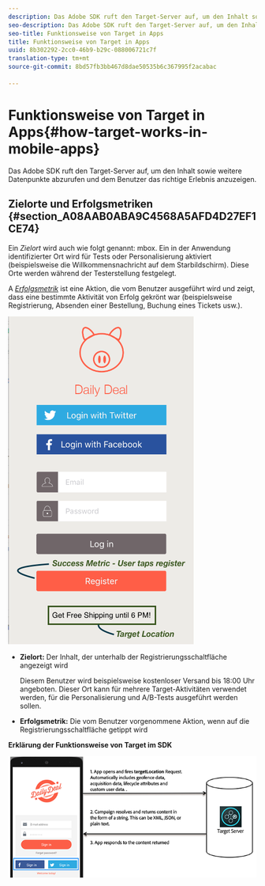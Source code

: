 ```yaml
---
description: Das Adobe SDK ruft den Target-Server auf, um den Inhalt sowie weitere Datenpunkte abzurufen und dem Benutzer das richtige Erlebnis anzuzeigen.
seo-description: Das Adobe SDK ruft den Target-Server auf, um den Inhalt sowie weitere Datenpunkte abzurufen und dem Benutzer das richtige Erlebnis anzuzeigen.
seo-title: Funktionsweise von Target in Apps
title: Funktionsweise von Target in Apps
uuid: 8b302292-2cc0-46b9-b29c-088006721c7f
translation-type: tm+mt
source-git-commit: 8bd57fb3bb467d8dae50535b6c367995f2acabac

---
```



# Funktionsweise von Target in Apps{#how-target-works-in-mobile-apps}

Das Adobe SDK ruft den Target-Server auf, um den Inhalt sowie weitere Datenpunkte abzurufen und dem Benutzer das richtige Erlebnis anzuzeigen.

## Zielorte und Erfolgsmetriken {#section_A08AAB0ABA9C4568A5AFD4D27EF1CE74}

Ein *Zielort* wird auch wie folgt genannt: mbox. Ein in der Anwendung identifizierter Ort wird für Tests oder Personalisierung aktiviert (beispielsweise die Willkommensnachricht auf dem Starbildschirm). Diese Orte werden während der Testerstellung festgelegt.

A *[Erfolgsmetrik](../c-activities/r-success-metrics/success-metrics.md#reference_D011575C85DA48E989A244593D9B9924)* ist eine Aktion, die vom Benutzer ausgeführt wird und zeigt, dass eine bestimmte Aktivität von Erfolg gekrönt war (beispielsweise Registrierung, Absenden einer Bestellung, Buchung eines Tickets usw.).

![](assets/mobile-target-location.png)

* **Zielort:** Der Inhalt, der unterhalb der Registrierungsschaltfläche angezeigt wird

   Diesem Benutzer wird beispielsweise kostenloser Versand bis 18:00 Uhr angeboten. Dieser Ort kann für mehrere Target-Aktivitäten verwendet werden, für die Personalisierung und A/B-Tests ausgeführt werden sollen.

* **Erfolgsmetrik:** Die vom Benutzer vorgenommene Aktion, wenn auf die Registrierungsschaltfläche getippt wird

**Erklärung der Funktionsweise von Target im SDK**

![](assets/how-target-mobile-works.png)

